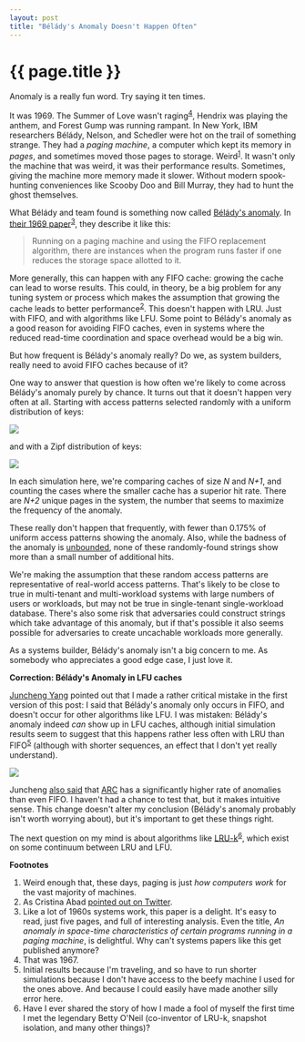 ```yaml
---
layout: post
title: "Bélády's Anomaly Doesn't Happen Often"
---
```


{{ page.title }}
================

<p class="meta">Anomaly is a really fun word. Try saying it ten times.</p>

It was 1969. The Summer of Love wasn't raging<sup>[4](#foot4)</sup>, Hendrix was playing the anthem, and Forest Gump was running rampant. In New York, IBM researchers Bélády, Nelson, and Schedler were hot on the trail of something strange. They had a *paging machine*, a computer which kept its memory in *pages*, and sometimes moved those pages to storage. Weird<sup>[1](#foot1)</sup>. It wasn't only the machine that was weird, it was their performance results. Sometimes, giving the machine more memory made it slower. Without modern spook-hunting conveniences like Scooby Doo and Bill Murray, they had to hunt the ghost themselves.

What Bélády and team found is something now called [Bélády's anomaly](https://en.wikipedia.org/wiki/B%C3%A9l%C3%A1dy%27s_anomaly). In [their 1969 paper](https://dl.acm.org/doi/10.1145/363011.363155)<sup>[3](#foot3)</sup>, they describe it like this:

> Running on a paging machine and using the FIFO replacement algorithm, there are instances when the program runs faster if one reduces the storage space allotted to it.

More generally, this can happen with any FIFO cache: growing the cache can lead to worse results. This could, in theory, be a big problem for any tuning system or process which makes the assumption that growing the cache leads to better performance<sup>[2](#foot2)</sup>. This doesn't happen with LRU. Just with FIFO, and with algorithms like LFU. Some point to Bélády's anomaly as a good reason for avoiding FIFO caches, even in systems where the reduced read-time coordination and space overhead would be a big win.

But how frequent is Bélády's anomaly really? Do we, as system builders, really need to avoid FIFO caches because of it?

One way to answer that question is how often we're likely to come across Bélády's anomaly purely by chance. It turns out that it doesn't happen very often at all. Starting with access patterns selected randomly with a uniform distribution of keys:

![](/blog/images/belady_freq_unif.png)

and with a Zipf distribution of keys:

![](/blog/images/belady_freq_zipf.png)

In each simulation here, we're comparing caches of size *N* and *N+1*, and counting the cases where the smaller cache has a superior hit rate. There are *N+2* unique pages in the system, the number that seems to maximize the frequency of the anomaly.

These really don't happen that frequently, with fewer than 0.175% of uniform access patterns showing the anomaly. Also, while the badness of the anomaly is [unbounded](https://arxiv.org/abs/1003.1336), none of these randomly-found strings show more than a small number of additional hits.

We're making the assumption that these random access patterns are representative of real-world access patterns. That's likely to be close to true in multi-tenant and multi-workload systems with large numbers of users or workloads, but may not be true in single-tenant single-workload database. There's also some risk that adversaries could construct strings which take advantage of this anomaly, but if that's possible it also seems possible for adversaries to create uncachable workloads more generally.

As a systems builder, Bélády's anomaly isn't a big concern to me. As somebody who appreciates a good edge case, I just love it.

**Correction: Bélády's Anomaly in LFU caches**

[Juncheng Yang](https://jasony.me/) pointed out that I made a rather critical mistake in the first version of this post: I said that Bélády's anomaly only occurs in FIFO, and doesn't occur for other algorithms like LFU. I was mistaken: Bélády's anomaly indeed *can* show up in LFU caches, although initial simulation results seem to suggest that this happens rather less often with LRU than FIFO<sup>[5](#foot5)</sup> (although with shorter sequences, an effect that I don't yet really understand). 

![](/blog/images/belady_freq_unif_LFU.png)

Juncheng [also said](https://twitter.com/1a1a11a/status/1677846869433614336) that [ARC](https://www.usenix.org/conference/fast-03/arc-self-tuning-low-overhead-replacement-cache) has a significantly higher rate of anomalies than even FIFO. I haven't had a chance to test that, but it makes intuitive sense. This change doesn't alter my conclusion (Bélády's anomaly probably isn't worth worrying about), but it's important to get these things right.

The next question on my mind is about algorithms like [LRU-k](https://dl.acm.org/doi/abs/10.1145/170036.170081)<sup>[6](#foot6)</sup>, which exist on some continuum between LRU and LFU. 

**Footnotes**

1. <a name="foot1"></a> Weird enough that, these days, paging is just *how computers work* for the vast majority of machines.
2. <a name="foot2"></a> As Cristina Abad [pointed out on Twitter](https://twitter.com/cabad3/status/1672071784328314880).
3. <a name="foot3"></a> Like a lot of 1960s systems work, this paper is a delight. It's easy to read, just five pages, and full of interesting analysis. Even the title, *An anomaly in space-time characteristics of certain programs running in a paging machine*, is delightful. Why can't systems papers like this get published anymore?
1. <a name="foot4"></a> That was 1967.
1. <a name="foot5"></a> Initial results because I'm traveling, and so have to run shorter simulations because I don't have access to the beefy machine I used for the ones above. And because I could easily have made another silly error here.
6. <a name="foot6"></a> Have I ever shared the story of how I made a fool of myself the first time I met the legendary Betty O'Neil (co-inventor of LRU-k, snapshot isolation, and many other things)?